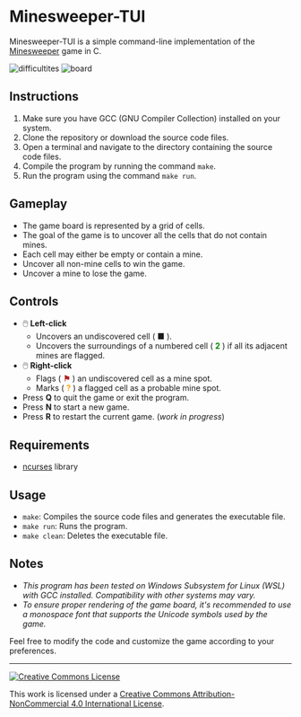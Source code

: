 # Minesweeper-TUI

Minesweeper-TUI is a simple command-line implementation of the [Minesweeper](https://en.wikipedia.org/wiki/Minesweeper_(video_game) "Minesweeper (video game) - Wikipedia") game in C.

![difficultites](https://github.com/bepposax/minesweeper-tui/assets/43136113/aa55979f-3347-495a-83d3-df46db765349) ![board](https://github.com/bepposax/minesweeper-tui/assets/43136113/0ae39140-ea32-4c9c-b6b6-62fcfc3fc200 "Game board")

## Instructions

1. Make sure you have GCC (GNU Compiler Collection) installed on your system.
2. Clone the repository or download the source code files.
3. Open a terminal and navigate to the directory containing the source code files.
4. Compile the program by running the command `make`.
5. Run the program using the command `make run`.

## Gameplay

- The game board is represented by a grid of cells.
- The goal of the game is to uncover all the cells that do not contain mines.
- Each cell may either be empty or contain a mine.
- Uncover all non-mine cells to win the game.
- Uncover a mine to lose the game.

## Controls
- 🖱️ **Left-click** 
  - Uncovers an undiscovered cell ( ■ ).
  - Uncovers the surroundings of a numbered cell ( <span style=color:green>**2**</span>  ) if all its adjacent mines are flagged.
- 🖱️ **Right-click** 
  - Flags ( <span style=color:firebrick>**⚑**</span> ) an undiscovered cell as a mine spot.
  - Marks ( <span style=color:orange>**?**</span> ) a flagged cell as a probable mine spot.
- Press **Q** to quit the game or exit the program.
- Press **N** to start a new game.
- Press **R** to restart the current game. (*work in progress*)

## Requirements

- [ncurses](https://en.wikipedia.org/wiki/Ncurses "ncurses - Wikipedia") library

## Usage

- `make`: Compiles the source code files and generates the executable file.
- `make run`: Runs the program.
- `make clean`: Deletes the executable file.

## Notes

- *This program has been tested on Windows Subsystem for Linux (WSL) with GCC installed. Compatibility with other systems may vary.*  
- *To ensure proper rendering of the game board, it's recommended to use a monospace font that supports the Unicode symbols used by the game.*

Feel free to modify the code and customize the game according to your preferences.

---

[![Creative Commons License](https://i.creativecommons.org/l/by-nc/4.0/88x31.png)](http://creativecommons.org/licenses/by-nc/4.0/)

This work is licensed under a [Creative Commons Attribution-NonCommercial 4.0 International License](http://creativecommons.org/licenses/by-nc/4.0/).
